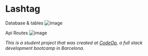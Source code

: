 # Lashtag

Database & tables 
![image](https://user-images.githubusercontent.com/84447860/129475647-a79cd835-76f1-42dd-931a-f171b54a0b6c.png)

Api Routes
![image](https://user-images.githubusercontent.com/84447860/129475892-5a431daa-47a7-4d08-99cb-c680944dbd2d.png)

_This is a student project that was created at
[CodeOp](http://codeop.tech), a full stack development bootcamp in Barcelona._
